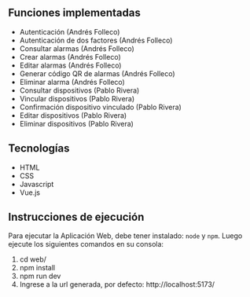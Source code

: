 ## Funciones implementadas

* Autenticación (Andrés Folleco)
* Autenticación de dos factores (Andrés Folleco)
* Consultar alarmas (Andrés Folleco)
* Crear alarmas (Andrés Folleco)
* Editar alarmas (Andrés Folleco)
* Generar código QR de alarmas (Andrés Folleco)
* Eliminar alarma (Andrés Folleco)
* Consultar dispositivos (Pablo Rivera)
* Vincular dispositivos (Pablo Rivera)
* Confirmación dispositivo vinculado (Pablo Rivera)
* Editar dispositivos (Pablo Rivera)
* Eliminar dispositivos (Pablo Rivera)

## Tecnologías

* HTML
* CSS
* Javascript
* Vue.js

## Instrucciones de ejecución

Para ejecutar la Aplicación Web, debe tener instalado: <code>node</code> y <code>npm</code>. Luego ejecute los siguientes comandos en su consola:

1. cd web/
2. npm install
3. npm run dev
4. Ingrese a la url generada, por defecto: http://localhost:5173/

